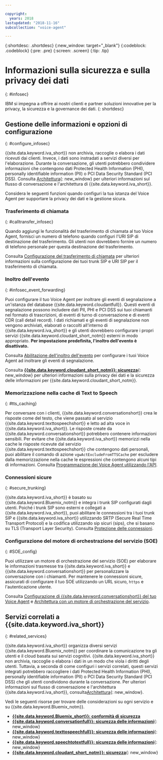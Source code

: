 ```yaml
---

copyright:
  years: 2018
lastupdated: "2018-11-16"
subcollection: "voice-agent"

---
```


{:shortdesc: .shortdesc}
{:new_window: target="_blank"}
{:codeblock: .codeblock}
{:pre: .pre}
{:screen: .screen}
{:tip: .tip}


# Informazioni sulla sicurezza e sulla privacy dei dati
{: #infosec}

IBM si impegna a offrire ai nostri clienti e partner soluzioni innovative per la privacy, la sicurezza e la governance dei dati.
{: shortdesc}

## Gestione delle informazioni e opzioni di configurazione
{: #configure_infosec}

{{site.data.keyword.iva_short}} non archivia, raccoglie o elabora i dati ricevuti dai clienti. Invece, i dati sono instradati a servizi diversi per l'elaborazione. Durante la conversazione, gli utenti potrebbero condividere informazioni che contengono dati Protected Health Information (PHI), personally identifiable information (PII) o PCI Data Security Standard (PCI DSS). Consulta [Architettura](/docs/services/voice-agent?topic=voice-agent-about#architecture){: new_window} per ulteriori informazioni sul flusso di conversazione e l'architettura di {{site.data.keyword.iva_short}}.

Considera le seguenti funzioni quando configuri la tua istanza del Voice Agent per supportare la privacy dei dati e la gestione sicura.

### Trasferimento di chiamata
{:  #calltransfer_infosec}

Quando aggiungi le funzionalità del trasferimento di chiamata al tuo Voice Agent, fornisci un numero di telefono quando configuri l'URI SIP di destinazione del trasferimento. Gli utenti non dovrebbero fornire un numero di telefono personale per questa destinazione del trasferimento.

Consulta [Configurazione del trasferimento di chiamata](/docs/services/voice-agent?topic=voice-agent-call-transfer) per ulteriori informazioni sulla configurazione dei tuoi trunk SIP e URI SIP per il trasferimento di chiamata.

### Inoltro dell'evento
{: #infosec_event_forwarding}

Puoi configurare il tuo Voice Agent per inoltrare gli eventi di segnalazione a un'istanza del database {{site.data.keyword.cloudantfull}}. Questi eventi di segnalazione possono includere dati PII, PHI e PCI DSS sui tuoi chiamanti nel formato di trascrizioni, di eventi di turno di conversazione e di eventi CDR (call detail record). I dati richiamati e gli eventi di segnalazione non vengono archiviati, elaborati o raccolti all'interno di {{site.data.keyword.iva_short}} e gli utenti dovrebbero configurare i propri servizi {{site.data.keyword.cloudant_short_notm}} esterni in modo appropriato. **Per impostazione predefinita, l'inoltro dell'evento è disattivato.**

Consulta [Abilitazione dell'inoltro dell'evento](/docs/services/voice-agent?topic=voice-agent-event_forwarding) per configurare i tuoi Voice Agent ad inoltrare gli eventi di segnalazione.

Consulta [**{{site.data.keyword.cloudant_short_notm}}: sicurezza**](/docs/services/Cloudant/offerings?topic=cloudant-security#security){: new_window} per ulteriori informazioni sulla privacy dei dati e la sicurezza delle informazioni per {{site.data.keyword.cloudant_short_notm}}.

### Memorizzazione nella cache di Text to Speech
{: #tts_caching}

Per conversare con i clienti, {{site.data.keyword.conversationshort}} crea le risposte come del testo, che viene passato al servizio {{site.data.keyword.texttospeechshort}} e letto ad alta voce in {{site.data.keyword.iva_short}}. Le risposte create da {{site.data.keyword.conversationshort}} potrebbero contenere informazioni sensibili. Per evitare che {{site.data.keyword.iva_short}} memorizzi nella cache le risposte ricevute dal servizio {{site.data.keyword.texttospeechshort}} che contengono dati personali, puoi abilitare il comando di azione `vgwActExcludeFromTTSCache` per escludere dalla memorizzazione nella cache le espressioni che contengono alcuni tipi di informazioni. Consulta [Programmazione dei Voice Agent utilizzando l'API](/docs/services/voice-agent?topic=voice-agent-api#action-sequences).

### Connessioni sicure
{: #secure_trunking}

{{site.data.keyword.iva_short}} è basato su {{site.data.keyword.Bluemix_notm}} e integra i trunk SIP configurati dagli utenti. Poiché i trunk SIP sono esterni e collegati a {{site.data.keyword.iva_short}}, puoi abilitare le connessioni tra i tuoi trunk SIP e {{site.data.keyword.iva_short}} utilizzando SRTP (Secure Real Time Transport Protocol) e la codifica utilizzando sip sicuri (sips), che si basano su TLS (Transport Layer Security). Consulta [Protezione delle connessioni](/docs/services/voice-agent?topic=voice-agent-securing).

### Configurazione del motore di orchestrazione del servizio (SOE)
{: #SOE_config}

Puoi utilizzare un motore di orchestrazione del servizio (SOE) per elaborare le informazioni trasmesse tra {{site.data.keyword.iva_short}} e {{site.data.keyword.conversationshort}} per personalizzare la conversazione con i chiamanti. Per mantenere le connessioni sicure, assicurati di configurare il tuo SOE utilizzando un URL sicuro, `https` e l'autenticazione utente.

Consulta [Configurazione di {{site.data.keyword.conversationshort}} del tuo Voice Agent](/docs/services/voice-agent?topic=voice-agent-conversation_va#conversation_va) e [Architettura con un motore di orchestrazione del servizio](/docs/services/voice-agent?topic=voice-agent-about#arch-soe).

## Servizi correlati a {{site.data.keyword.iva_short}}
{: #related_services}

{{site.data.keyword.iva_short}} organizza diversi servizi {{site.data.keyword.Bluemix_notm}} per coordinare la comunicazione tra gli utenti e il cloud basata sui servizi cognitivi. {{site.data.keyword.iva_short}} non archivia, raccoglie o elabora i dati in un modo che viola i diritti degli utenti. Tuttavia, a seconda di come configuri i servizi correlati, questi servizi integrati potrebbero raccogliere i dati Protected Health Information (PHI), personally identifiable information (PII) o PCI Data Security Standard (PCI DSS) che gli utenti condividono durante la conversazione. Per ulteriori informazioni sul flusso di conversazione e l'architettura {{site.data.keyword.iva_short}}, consulta[Architettura](/docs/services/voice-agent?topic=voice-agent-about#architecture){: new_window}.

Vedi le seguenti risorse per trovare delle considerazioni su ogni servizio e su {{site.data.keyword.Bluemix_notm}}.

  * [**{{site.data.keyword.Bluemix_short}}: conformità di sicurezza**](/docs/overview?topic=overview-security#security)
  * [**{{site.data.keyword.conversationfull}}: sicurezza delle informazioni**](/docs/services/assistant?topic=assistant-information-security#information-security){: new_window}
  * [**{{site.data.keyword.texttospeechfull}}: sicurezza delle informazioni**](/docs/services/text-to-speech?topic=text-to-speech-information-security){: new_window}
  * [**{{site.data.keyword.speechtotextfull}}: sicurezza delle informazioni**](/docs/services/speech-to-text?topic=speech-to-text-information-security){: new_window}
  * [**{{site.data.keyword.cloudant_short_notm}}: sicurezza**](/docs/services/Cloudant/offerings?topic=cloudant-security#security){: new_window}
